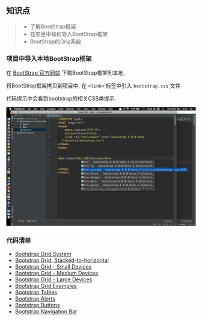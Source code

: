 ## 知识点

> * 了解BootStrap框架
> * 在项目中如何导入BootStrap框架
> * BootStrap的Grip系统

### 项目中导入本地BootStrap框架

在 [BootStrap 官方网站](http://getbootstrap.com/) 下载BootStrap框架到本地. 

将BootStrap框架拷贝到项目中, 在 `<link>` 标签中引入 `bootstrap.css` 文件

代码提示中会看到bootstrap的相关CSS类提示.

![](../images/bootstrap_start.png)


### 代码清单
* [Bootstrap Grid System](http://w3schools.bootcss.com/bootstrap/bootstrap_grid_system.html)
* [Bootstrap Grid: Stacked-to-horizontal](http://w3schools.bootcss.com/bootstrap/bootstrap_grid_stacked_to_horizontal.html)
* [Bootstrap Grid - Small Devices](http://w3schools.bootcss.com/bootstrap/bootstrap_grid_small.html)
* [Bootstrap Grid - Medium Devices](http://w3schools.bootcss.com/bootstrap/bootstrap_grid_medium.html)
* [Bootstrap Grid - Large Devices](http://w3schools.bootcss.com/bootstrap/bootstrap_grid_large.html)
* [Bootstrap Grid Examples](http://w3schools.bootcss.com/bootstrap/bootstrap_grid_examples.html)
* [Bootstrap Tables](http://w3schools.bootcss.com/bootstrap/bootstrap_tables.html)
* [Bootstrap Alerts](http://w3schools.bootcss.com/bootstrap/bootstrap_alerts.html)
* [Bootstrap Buttons](http://w3schools.bootcss.com/bootstrap/bootstrap_buttons.html)
* [Bootstrap Navigation Bar](http://w3schools.bootcss.com/bootstrap/bootstrap_navbar.html)







 


 
